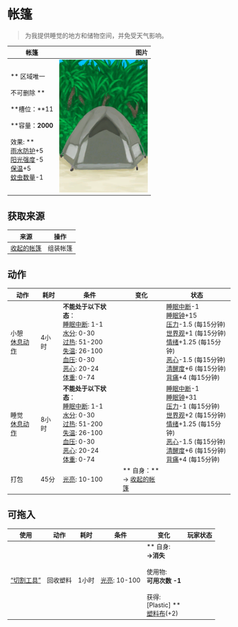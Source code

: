 # 帐篷  
> 为我提供睡觉的地方和储物空间，并免受天气影响。  
  
  帐篷  |   图片   
 ----  |  ----:   
 ** 区域唯一 **<br><br>** 不可删除 **<br><br>**槽位：**11<br><br>**容量：**2000<br><br>** 效果: **<br>[雨水防护](RainProtection.md)+5<br>[阳光强度](SunStrength.md)-5<br>[保温](InsulationCold.md)+5<br>[蚊虫数量](BugPopulation.md)-1  |  <img decoding="async" src="Sprite/TentDeployed.png" href="a.md" style="max-width:300px;max-height:300px;">   
  
## 获取来源  
来源  |  操作  
----  |  ----  
[收起的帐篷](TentPacked.md)  |  组装帐篷  
## 动作  
动作  |  耗时  |  条件  |  变化  |  状态  
----  |  ----  |  ----  |  ----  |  ----  
小憩<br>[休息动作](SleepAction.md)  |  4小时  |  **不能处于以下状态**：<br>[睡眠中断](SleepInterrupt.md): 1-1<br>[水分](Hydration.md): 0-30<br>[过热](Hyperthermia.md): 51-200<br>[失温](Hypothermia.md): 26-100<br>[血压](Blood.md): 0-30<br>[恶心](Nausea.md): 20-24<br>[体重](Weight.md): 0-74  |    |  [睡眠中断](SleepInterrupt.md)-1<br>[睡眠钟](SleepClock.md)+15<br>[压力](Stress.md)-1.5 (每15分钟)<br>[世界观](Structure.md)+1 (每15分钟)<br>[情绪](Morale.md)+1.25 (每15分钟)<br>[恶心](Nausea.md)-1.5 (每15分钟)<br>[清醒度](Wakefulness.md)+6 (每15分钟)<br>[背痛](BackPain.md)+4 (每15分钟)  
睡觉<br>[休息动作](SleepAction.md)  |  8小时  |  **不能处于以下状态**：<br>[睡眠中断](SleepInterrupt.md): 1-1<br>[水分](Hydration.md): 0-30<br>[过热](Hyperthermia.md): 51-200<br>[失温](Hypothermia.md): 26-100<br>[血压](Blood.md): 0-30<br>[恶心](Nausea.md): 20-24<br>[体重](Weight.md): 0-74  |    |  [睡眠中断](SleepInterrupt.md)-1<br>[睡眠钟](SleepClock.md)+31<br>[压力](Stress.md)-1 (每15分钟)<br>[世界观](Structure.md)+2 (每15分钟)<br>[情绪](Morale.md)+1.25 (每15分钟)<br>[恶心](Nausea.md)-1.5 (每15分钟)<br>[清醒度](Wakefulness.md)+6 (每15分钟)<br>[背痛](BackPain.md)+4 (每15分钟)  
打包<br>  |  45分  |  [光亮](Light.md): 10-100  |  ** 自身：**<br>→ [收起的帐篷](TentPacked.md)  |    
## 可拖入  
使用  |  动作  |  耗时  |  条件  |  变化  |  玩家状态  
----  |  ----  |  ----  |  ----  |  ----  |  ----  
[“切割工具”](tag_Cutter.md)  |  回收塑料<br>  |  1小时  |  [光亮](Light.md): 10-100  |  ** 自身: **<br>→消失<br><br>** 使用物: **<br>可用次数  -1<br><br>** 获得: **<br>** [Plastic] **<br>  [塑料布](PlasticSheet.md)(+2)<br>  |    


<script>document.title="帐篷 - 卡牌生存百科 Card Survival Wiki";</script>